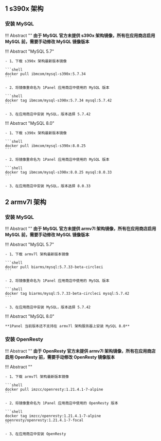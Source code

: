 ## 1 s390x 架构

### 安装 MySQL

!!! Abstract ""
    **由于 MySQL 官方未提供 s390x 架构镜像，所有在应用商店启用 MySQL 前，需要手动修改 MySQL 镜像版本**

!!! Abstract "MySQL 5.7"

    - 1、下载 s390x 架构最新版本镜像

    ```shell
    docker pull ibmcom/mysql-s390x:5.7.34
    ```

    - 2、将镜像重命名为 1Panel 应用商店中使用的 MySQL 版本
    
    ```shell
    docker tag ibmcom/mysql-s390x:5.7.34 mysql:5.7.42
    ```

    - 3、在应用商店中安装 MySQL，版本选择 5.7.42

!!! Abstract "MySQL 8.0"

    - 1、下载 s390x 架构最新版本镜像

    ```shell
    docker pull ibmcom/mysql-s390x:8.0.25
    ```

    - 2、将镜像重命名为 1Panel 应用商店中使用的 MySQL 版本
    
    ```shell
    docker tag ibmcom/mysql-s390x:8.0.25 mysql:8.0.33
    ```

    - 3、在应用商店中安装 MySQL，版本选择 8.0.33

## 2 armv7l 架构

### 安装 MySQL

!!! Abstract ""
    **由于 MySQL 官方未提供 armv7l 架构镜像，所有在应用商店启用 MySQL 前，需要手动修改 MySQL 镜像版本**

!!! Abstract "MySQL 5.7"

    - 1、下载 armv7l 架构最新版本镜像

    ```shell
    docker pull biarms/mysql:5.7.33-beta-circleci
    ```

    - 2、将镜像重命名为 1Panel 应用商店中使用的 MySQL 版本
    
    ```shell
    docker tag biarms/mysql:5.7.33-beta-circleci mysql:5.7.42
    ```

    - 3、在应用商店中安装 MySQL，版本选择 5.7.42

!!! Abstract "MySQL 8.0"

    **1Panel 当前版本还不支持在 armv7l 架构服务器上安装 MySQL 8.0**

### 安装 OpenResty

!!! Abstract ""
    **由于 OpenResty 官方未提供 armv7l 架构镜像，所有在应用商店启用 OpenResty 前，需要手动修改 OpenResty 镜像版本**

!!! Abstract ""

    - 1、下载 armv7l 架构最新版本镜像

    ```shell
    docker pull imzcc/openresty:1.21.4.1-7-alpine
    ```

    - 2、将镜像重命名为 1Panel 应用商店中使用的 OpenResty 版本
    
    ```shell
    docker tag imzcc/openresty:1.21.4.1-7-alpine openresty/openresty:1.21.4.1-7-focal
    ```

    - 3、在应用商店中安装 OpenResty
